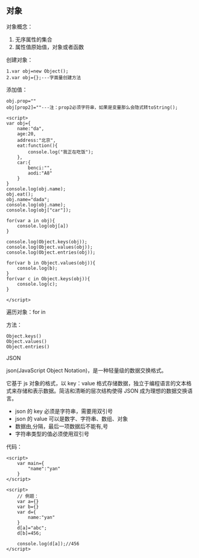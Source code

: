 ## 对象

对象概念：

1. 无序属性的集合
2. 属性值原始值，对象或者函数

创建对象：

    1.var obj=new Object();
    2.var obj={};---字面量创建方法

添加值：

    obj.prop=""
    obj[prop2]=""---注：prop2必须字符串，如果是变量那么会隐式转toString();

    <script>
	var obj={
		name:"da",
		age:20,
		address:"北京",
		eat:function(){
			console.log("我正在吃饭");
		},
		car:{
			benci:"",
			aodi:"A8"
		}
	}
	console.log(obj.name);
	obj.eat();
	obj.name="dada";
	console.log(obj.name);
	console.log(obj["car"]);

	for(var a in obj){
		console.log(obj[a])
	}

	console.log(Object.keys(obj));
	console.log(Object.values(obj));
	console.log(Object.entries(obj));

	for(var b in Object.values(obj)){
		console.log(b);
	}
	for(var c in Object.keys(obj)){
		console.log(c);
	}

    </script>

遍历对象：for in

方法：

	Object.keys()
	Object.values()
	Object.entries()

JSON

json(JavaScript Object Notation)，是一种轻量级的数据交换格式。

它基于 js 对象的格式，以 key：value 格式存储数据，独立于编程语言的文本格式来存储和表示数据。简洁和清晰的层次结构使得 JSON 成为理想的数据交换语言。

- json 的 key 必须是字符串，需要用双引号
- json 的 value 可以是数字、字符串、数组、对象
- 数据由,分隔，最后一项数据后不能有,号
- 字符串类型的值必须使用双引号

代码：

    <script>
        var main={
            "name":"yan"
        }
    </script>

    <script>
        // 例题：
        var a={}
        var b={}
        var d={
            name:"yan"
        }
        d[a]="abc";
        d[b]=456;

        console.log(d[a]);//456
    </script>